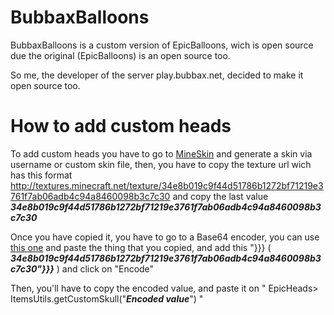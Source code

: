 # BubbaxBalloons

BubbaxBalloons is a custom version of EpicBalloons, wich is open source due the original (EpicBalloons) is an open source too. 

So me, the developer of the server play.bubbax.net, decided to make it open source too.


# How to add custom heads

To add custom heads you have to go to [MineSkin](https://mineskin.org) and generate a skin via username or custom skin file, then, you have to copy the texture url wich has this format http://textures.minecraft.net/texture/34e8b019c9f44d51786b1272bf71219e3761f7ab06adb4c94a8460098b3c7c30 and copy the last value **_34e8b019c9f44d51786b1272bf71219e3761f7ab06adb4c94a8460098b3c7c30_**

Once you have copied it, you have to go to a Base64 encoder, you can use [this one](https://www.base64encode.org) and paste the thing that you copied, and add this "}}} ( **_34e8b019c9f44d51786b1272bf71219e3761f7ab06adb4c94a8460098b3c7c30"}}}_** ) and click on "Encode"


Then, you'll have to copy the encoded value, and paste it on " EpicHeads> ItemsUtils.getCustomSkull("**_Encoded value_**") "
